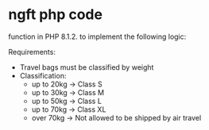 # ngft php code 
function in PHP 8.1.2. to implement the following logic:

Requirements:

- Travel bags must be classified by weight
- Classification:
  * up to 20kg -> Class S
  * up to 30kg -> Class M
  * up to 50kg -> Class L
  * up to 70kg -> Class XL
  * over  70kg -> Not allowed to be shipped by air travel

